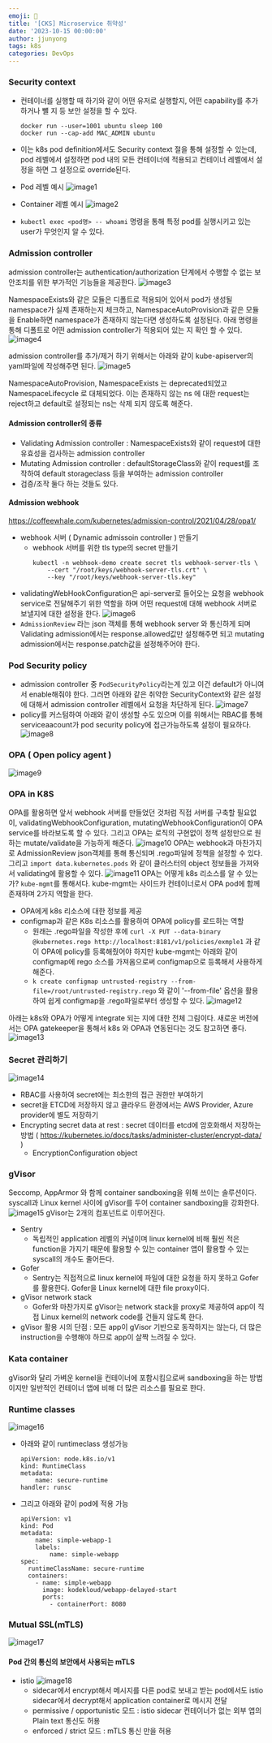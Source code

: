```yaml
---
emoji: 🧢
title: '[CKS] Microservice 취약성' 
date: '2023-10-15 00:00:00'
author: jjunyong
tags: k8s
categories: DevOps
---
```


### Security context
- 컨테이너를 실행할 때 하기와 같이 어떤 유저로 실행할지, 어떤 capability를 추가하거나 뺼 지 등 보안 설정을 할 수 있다. 
  ```
  docker run --user=1001 ubuntu sleep 100
  docker run --cap-add MAC_ADMIN ubuntu
  ```
- 이는 k8s pod definition에서도 Security context 절을 통해 설정할 수 있는데, pod 레벨에서 설정하면 pod 내의 모든 컨테이너에 적용되고 컨테이너 레벨에서 설정을 하면 그 설정으로 override된다.
- Pod 레벨 예시
  ![image1](./image1.png)
- Container 레벨 예시
  ![image2](./image2.png)

- `kubectl exec <pod명> -- whoami` 명령을 통해 특정 pod를 실행시키고 있는 user가 무엇인지 알 수 있다. 
### Admission controller
admission controller는 authentication/authorization 단계에서 수행할 수 없는 보안조치를 위한 부가적인 기능들을 제공한다. 
![image3](./image3.png)

NamespaceExists와 같은 모듈은 디폴트로 적용되어 있어서 pod가 생성될 namespace가 실제 존재하는지 체크하고, NamespaceAutoProvision과 같은 모듈을 Enable하면 namespace가 존재하지 않는다면 생성하도록 설정된다. 
아래 명령을 통해 디폴트로 어떤 admission controller가 적용되어 있는 지 확인 할 수 있다.
![image4](./image4.png)

admission controller를 추가/제거 하기 위해서는 아래와 같이 kube-apiserver의 yaml파일에 작성해주면 된다.
![image5](./image5.png)

NamespaceAutoProvision, NamespaceExists 는 deprecated되었고 NamespaceLifecycle 로 대체되었다. 이는 존재하지 않는 ns 에 대한 request는 reject하고 default로 설정되는 ns는 삭제 되지 않도록 해준다. 

#### Admission controller의 종류
- Validating Admission controller : NamespaceExists와 같이 request에 대한 유효성을 검사하는 admission controller
- Mutating Admission controller : defaultStorageClass와 같이 request를 조작하여 default storageclass 등을 부여하는 admission controller
- 검증/조작 둘다 하는 것들도 있다. 

#### Admission webhook 
https://coffeewhale.com/kubernetes/admission-control/2021/04/28/opa1/

- webhook 서버 ( Dynamic admissoin controller ) 만들기
  - webhook 서버를 위한 tls type의 secret 만들기
    ```
    kubectl -n webhook-demo create secret tls webhook-server-tls \
        --cert "/root/keys/webhook-server-tls.crt" \
        --key "/root/keys/webhook-server-tls.key"
    ```
- validatingWebHookConfiguration은 api-server로 들어오는 요청을 webhook service로 전달해주기 위한 역할을 하며 어떤 request에 대해 webhook 서버로 보낼지에 대한 설정을 한다. 
  ![image6](./image6.png)
- `AdmissionReview` 라는 json 객체를 통해 webhook server 와 통신하게 되며 Validating admission에서는 response.allowed값만 설정해주면 되고 mutating admission에서는 response.patch값을 설정해주어야 한다. 

### Pod Security policy
- admission controller 중 `PodSecurityPolicy`라는게 있고 이건 default가 아니여서 enable해줘야 한다. 그러면 아래와 같은 취약한 SecurityContext와 같은 설정에 대해서 admission controller 레벨에서 요청을 차단하게 된다. 
  ![image7](./image7.png)
- policy를 커스텀하여 아래와 같이 생성할 수도 있으며 이를 위해서는 RBAC를 통해 serviceaacount가 pod security policy에 접근가능하도록 설정이 필요하다. 
  ![image8](./image8.png)

### OPA ( Open policy agent )
![image9](./image9.png)

### OPA in K8S
OPA를 활용하면 앞서 webhook 서버를 만들었던 것처럼 직접 서버를 구축할 필요없이, validatingWebhookConfiguration, mutatingWebhookConfiguration이 OPA service를 바라보도록 할 수 있다. 
그리고 OPA는 로직의 구현없이 정책 설정만으로 원하는 mutate/validate을 가능하게 해준다. 
![image10](./image10.png)
OPA는 webhook과 마찬가지로 AdmissionReview json객체를 통해 통신되며 .rego파일에 정책을 설정할 수 있다. 그리고 `import data.kubernetes.pods` 와 같이 클러스터의 object 정보들을 가져와서 validating에 활용할 수 있다. 
![image11](./image11.png)
OPA는 어떻게 k8s 리소스를 알 수 있는가? `kube-mgmt`를 통해서다. kube-mgmt는 사이드카 컨테이너로서 OPA pod에 함께 존재하며 2가지 역할을 한다.
- OPA에게 k8s 리소스에 대한 정보를 제공
- configmap과 같은 K8s 리소스를 활용하여 OPA에 policy를 로드하는 역할
  - 원래는 .rego파일을 작성한 후에 `curl -X PUT --data-binary @kubernetes.rego http://localhost:8181/v1/policies/exmple1` 과 같이 OPA에 policy를 등록해줬어야 하지만 kube-mgmt는 아래와 같이 configmap에 rego 소스를 가져옴으로써 configmap으로 등록해서 사용하게 해준다. 
  - `k create configmap untrusted-registry --from-file=/root/untrusted-registry.rego` 와 같이 '--from-file' 옵션을 활용하여 쉽게 configmap을 .rego파일로부터 생성할 수 있다. 
![image12](./image12.png)

아래는 k8s와 OPA가 어떻게 integrate 되는 지에 대한 전체 그림이다. 새로운 버전에서는 OPA gatekeeper을 통해서 k8s 와 OPA과 연동된다는 것도 참고하면 좋다. 
![image13](./image13.png)

### Secret 관리하기 
![image14](./image14.png)
- RBAC를 사용하여 secret에는 최소한의 접근 권한만 부여하기 
- secret을 ETCD에 저장하지 않고 클라우드 환경에서는 AWS Provider, Azure provider에 별도 저장하기 
- Encrypting secret data at rest : secret 데이터를 etcd에 암호화해서 저장하는 방법 ( https://kubernetes.io/docs/tasks/administer-cluster/encrypt-data/ )
  - EncryptionConfiguration object

### gVisor
Seccomp, AppArmor 와 함께 container sandboxing을 위해 쓰이는 솔루션이다. syscall과 Linux kernel 사이에 gVisor를 두어 container sandboxing을 강화한다. 
![image15](./image15.png)
gVisor는 2개의 컴포넌트로 이루어진다.
- Sentry
  - 독립적인 application 레벨의 커널이며 linux kernel에 비해 훨씬 적은 function을 가지기 때문에 활용할 수 있는 container 앱이 활용할 수 있는 syscall의 개수도 줄어든다. 
- Gofer
  - Sentry는 직접적으로 linux kernel에 파일에 대한 요청을 하지 못하고 Gofer를 활용한다. Gofer을 Linux kernel에 대한 file proxy이다. 
- gVisor network stack 
  - Gofer와 마찬가지로 gVisor는 network stack을 proxy로 제공하여 app이 직접 Linux kernel의 network code를 건들지 않도록 한다. 
- gVisor 활용 시의 단점 : 모든 app이 gVisor 기반으로 동작하지는 않는다, 더 많은 instruction을 수행해야 하므로 app이 살짝 느려질 수 있다. 

### Kata container
gVisor와 달리 가벼운 kernel을 컨테이너에 포함시킴으로써 sandboxing을 하는 방법이지만 일반적인 컨테이너 앱에 비해 더 많은 리소스를 필요로 한다. 

### Runtime classes
![image16](./image16.png)
- 아래와 같이 runtimeclass 생성가능
  ```
  apiVersion: node.k8s.io/v1
  kind: RuntimeClass
  metadata:
      name: secure-runtime
  handler: runsc
  ```
- 그리고 아래와 같이 pod에 적용 가능
  ```
  apiVersion: v1
  kind: Pod
  metadata:
      name: simple-webapp-1
      labels:
          name: simple-webapp
  spec:
    runtimeClassName: secure-runtime
    containers:
      - name: simple-webapp
        image: kodekloud/webapp-delayed-start
        ports:
          - containerPort: 8080
  ```

### Mutual SSL(mTLS)
![image17](./image17.png)

#### Pod 간의 통신의 보안에서 사용되는 mTLS
- istio
  ![image18](./image18.png)
  - sidecar에서 encrypt해서 메시지를 다른 pod로 보내고 받는 pod에서도 istio sidecar에서 decrypt해서 application container로 메시지 전달
  - permissive / opportunistic 모드 : istio sidecar 컨테이너가 없는 외부 앱의 Plain text 통신도 허용
  - enforced / strict 모드 : mTLS 통신 만을 허용 